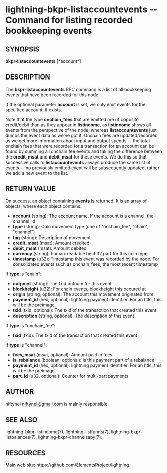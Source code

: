lightning-bkpr-listaccountevents -- Command for listing recorded bookkeeping events
=============================================================================

SYNOPSIS
--------

**bkpr-listaccountevents** [\*account\*]

DESCRIPTION
-----------

The **bkpr-listaccountevents** RPC command is a list of all bookkeeping events that have been recorded for this node.

If the optional parameter **account** is set, we only emit events for the
specified account, if exists.

Note that the type **onchain\_fees** that are emitted are of opposite credit/debit than as they appear in **listincome**, as **listincome** shows all events from the perspective of the node, whereas **listaccountevents** just dumps the event data as we've got it. Onchain fees are updated/recorded as we get more information about input and output spends -- the total onchain fees that were recorded for a transaction for an account can be found by summing all onchain fee events and taking the difference between the **credit\_msat** and **debit\_msat** for these events. We do this so that successive calls to **listaccountevents** always
produce the same list of events -- no previously emitted event will be
subsequently updated, rather we add a new event to the list.


RETURN VALUE
------------

[comment]: # (GENERATE-FROM-SCHEMA-START)
On success, an object containing **events** is returned.  It is an array of objects, where each object contains:

- **account** (string): The account name. If the account is a channel, the channel\_id
- **type** (string): Coin movement type (one of "onchain\_fee", "chain", "channel")
- **tag** (string): Description of movement
- **credit\_msat** (msat): Amount credited
- **debit\_msat** (msat): Amount debited
- **currency** (string): human-readable bech32 part for this coin type
- **timestamp** (u32): Timestamp this event was recorded by the node. For consolidated events such as onchain\_fees, the most recent timestamp

If **type** is "chain":

  - **outpoint** (string): The txid:outnum for this event
  - **blockheight** (u32): For chain events, blockheight this occured at
  - **origin** (string, optional): The account this movement originated from
  - **payment\_id** (hex, optional): lightning payment identifier. For an htlc, this will be the preimage.
  - **txid** (txid, optional): The txid of the transaction that created this event
  - **description** (string, optional): The description of this event

If **type** is "onchain\_fee":

  - **txid** (txid): The txid of the transaction that created this event

If **type** is "channel":

  - **fees\_msat** (msat, optional): Amount paid in fees
  - **is\_rebalance** (boolean, optional): Is this payment part of a rebalance
  - **payment\_id** (hex, optional): lightning payment identifier. For an htlc, this will be the preimage.
  - **part\_id** (u32, optional): Counter for multi-part payments

[comment]: # (GENERATE-FROM-SCHEMA-END)

AUTHOR
------

niftynei <niftynei@gmail.com> is mainly responsible.

SEE ALSO
--------

lightning-bkpr-listincome(7), lightning-listfunds(7),
lightning-bkpr-listbalances(7), lightning-bkpr-channelsapy(7).

RESOURCES
---------

Main web site: <https://github.com/ElementsProject/lightning>

[comment]: # ( SHA256STAMP:b075f8f54879e8b2f1d9d1b93f08f0fb7a2be6fc7c5bff051b3c1d575596da81)

